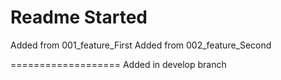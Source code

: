 Readme Started
==============

Added from 001_feature_First
Added from 002_feature_Second

===================
Added in develop branch



